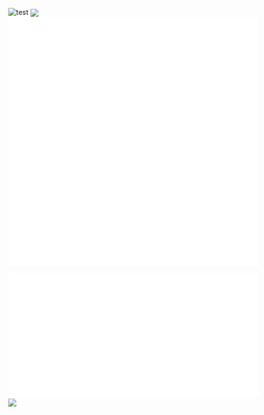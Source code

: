 ![test](https://user-images.githubusercontent.com/21148384/210899860-15b54654-5143-4191-9f0f-c25ef11a319b.svg)
<img valign="middle" src="https://user-images.githubusercontent.com/21148384/210899860-15b54654-5143-4191-9f0f-c25ef11a319b.svg">
<img valign="middle" src="https://raw.githubusercontent.com/D3VL-Jack/md-test/main/resizing.svg">
<img valign="middle" src="https://raw.githubusercontent.com/D3VL-Jack/md-test/main/iframe.svg">


<a href="#self" id="self">
    <img src="https://raw.githubusercontent.com/D3VL-Jack/md-test/main/resizing.svg" ismap>
</a>

<a href="#self" id="self">
    <img src="https://n3w.d3vl.com/resizing.svg" ismap>
</a>


